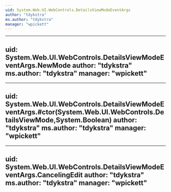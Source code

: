 ```yaml
---
uid: System.Web.UI.WebControls.DetailsViewModeEventArgs
author: "tdykstra"
ms.author: "tdykstra"
manager: "wpickett"
---
```


---
uid: System.Web.UI.WebControls.DetailsViewModeEventArgs.NewMode
author: "tdykstra"
ms.author: "tdykstra"
manager: "wpickett"
---

---
uid: System.Web.UI.WebControls.DetailsViewModeEventArgs.#ctor(System.Web.UI.WebControls.DetailsViewMode,System.Boolean)
author: "tdykstra"
ms.author: "tdykstra"
manager: "wpickett"
---

---
uid: System.Web.UI.WebControls.DetailsViewModeEventArgs.CancelingEdit
author: "tdykstra"
ms.author: "tdykstra"
manager: "wpickett"
---
